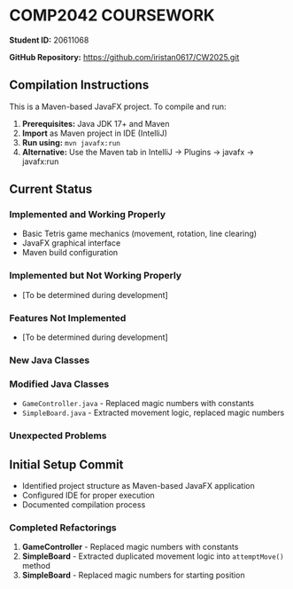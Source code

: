 # COMP2042 COURSEWORK

**Student ID:** 20611068

**GitHub Repository:** https://github.com/iristan0617/CW2025.git

## Compilation Instructions

This is a Maven-based JavaFX project. To compile and run:

1. **Prerequisites:** Java JDK 17+ and Maven
2. **Import** as Maven project in IDE (IntelliJ)
3. **Run using:** `mvn javafx:run`
4. **Alternative:** Use the Maven tab in IntelliJ → Plugins → javafx → javafx:run

## Current Status

### Implemented and Working Properly
- Basic Tetris game mechanics (movement, rotation, line clearing)
- JavaFX graphical interface
- Maven build configuration

### Implemented but Not Working Properly
- [To be determined during development]

### Features Not Implemented
- [To be determined during development]

### New Java Classes

### Modified Java Classes
- `GameController.java` - Replaced magic numbers with constants
- `SimpleBoard.java` - Extracted movement logic, replaced magic numbers

### Unexpected Problems

## Initial Setup Commit
- Identified project structure as Maven-based JavaFX application
- Configured IDE for proper execution
- Documented compilation process

### Completed Refactorings
1. **GameController** - Replaced magic numbers with constants
2. **SimpleBoard** - Extracted duplicated movement logic into `attemptMove()` method
3. **SimpleBoard** - Replaced magic numbers for starting position

